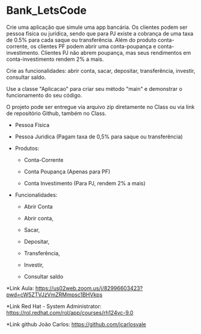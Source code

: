 # Bank_LetsCode

Crie uma aplicação que simule uma app bancária. Os clientes podem ser pessoa física ou jurídica, sendo que para PJ existe a cobrança de uma taxa de 0.5% para cada saque ou transferência. Além do produto conta-corrente, os clientes PF podem abrir uma conta-poupança e conta-investimento. Clientes PJ não abrem poupança, mas seus rendimentos em conta-investimento rendem 2% a mais.

Crie as funcionalidades: abrir conta, sacar, depositar, transferência, investir, consultar saldo.

Use a classe "Aplicacao" para criar seu método "main" e demonstrar o funcionamento do seu código.

O projeto pode ser entregue via arquivo zip diretamente no Class ou via link de repositório Github, também no Class.

 - Pessoa Física 

 - Pessoa Juridica (Pagam taxa de 0,5% para saque ou transferência)

 - Produtos:

     - Conta-Corrente

     - Conta Poupança (Apenas para PF)

     - Conta Investimento (Para PJ, rendem 2% a mais)

 - Funcionalidades:

     - Abrir Conta

     - Abrir conta,

     - Sacar,

     - Depositar,

     - Transferência,

     - Investir,

     - Consultar saldo

*Link Aula: https://us02web.zoom.us/j/82996603423?pwd=cW5ZTVJzVmZRMmpsc1BHVkps

*Link Red Hat - System Administrator: https://rol.redhat.com/rol/app/courses/rh124vc-9.0

*Link github João Carlos: https://github.com/jcarlosvale

